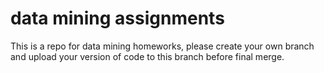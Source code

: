 # data mining assignments
This is a repo for data mining homeworks, please create your own branch and upload your version of code to this branch before final merge.
